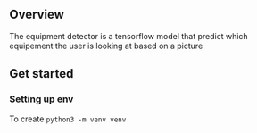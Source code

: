 ## Overview
The equipment detector is a tensorflow model that predict which equipement the user is looking at based on a picture

## Get started

### Setting up env

To create
`python3 -m venv venv`

